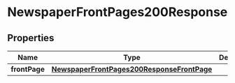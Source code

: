 

# NewspaperFrontPages200Response


## Properties

| Name | Type | Description | Notes |
|------------ | ------------- | ------------- | -------------|
|**frontPage** | [**NewspaperFrontPages200ResponseFrontPage**](NewspaperFrontPages200ResponseFrontPage.md) |  |  [optional] |



